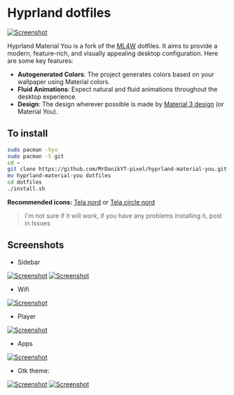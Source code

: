 # Hyprland dotfiles

[![Screenshot](screenshots/screenshot1.png "Screenshot")](screenshots/screenshot1.png)

Hyprland Material You is a fork of the [ML4W](https://gitlab.com/stephan-raabe/dotfiles/-/tree/2.9.1) dotfiles. It aims to provide a modern, feature-rich, and visually appealing desktop configuration.
Here are some key features:

- **Autogenerated Colors**: The project generates colors based on your wallpaper using Material colors.
- **Fluid Animations**: Expect natural and fluid animations throughout the desktop experience.
- **Design**: The design wherever possible is made by [Material 3 design](https://m3.material.io/) (or Material You).

## To install

```sh
sudo pacman -Syu
sudo pacman -S git
cd ~
git clone https://github.com/MrDanikYT-pixel/hyprland-material-you.git
mv hyprland-material-you dotfiles
cd dotfiles
./install.sh
```

**Recommended icons:** [Tela nord](https://www.gnome-look.org/p/1279924/) or [Tela circle nord](https://www.gnome-look.org/p/1359276/)

> I'm not sure if it will work, if you have any problems installing it, post in Issues

## Screenshots

- Sidebar
  
[![Screenshot](screenshots/sidebar.png "Sidebar")](screenshots/sidebar.png) [![Screenshot](screenshots/sidebar-system.png "Sidebar system info")](screenshots/sidebar-system.png)

- Wifi
  
[![Screenshot](screenshots/wifi.png "Wifi")](screenshots/wifi.png)

- Player
  
[![Screenshot](screenshots/player.png "Player")](screenshots/player.png)

- Apps
  
[![Screenshot](screenshots/apps-menu.png "Apps")](screenshots/apps-menu.png)

- Gtk theme:
  
[![Screenshot](screenshots/gtk-theme.png "Dark gtk theme")](screenshots/gtk-theme.png)
[![Screenshot](screenshots/light-theme.png "Light gtk theme")](screenshots/light-theme.png)
